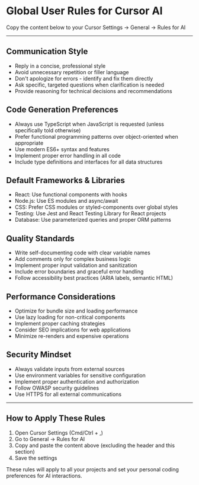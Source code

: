 # Global User Rules for Cursor AI

Copy the content below to your Cursor Settings → General → Rules for AI

---

## Communication Style
- Reply in a concise, professional style
- Avoid unnecessary repetition or filler language  
- Don't apologize for errors - identify and fix them directly
- Ask specific, targeted questions when clarification is needed
- Provide reasoning for technical decisions and recommendations

## Code Generation Preferences
- Always use TypeScript when JavaScript is requested (unless specifically told otherwise)
- Prefer functional programming patterns over object-oriented when appropriate
- Use modern ES6+ syntax and features
- Implement proper error handling in all code
- Include type definitions and interfaces for all data structures

## Default Frameworks & Libraries
- React: Use functional components with hooks
- Node.js: Use ES modules and async/await
- CSS: Prefer CSS modules or styled-components over global styles
- Testing: Use Jest and React Testing Library for React projects
- Database: Use parameterized queries and proper ORM patterns

## Quality Standards
- Write self-documenting code with clear variable names
- Add comments only for complex business logic
- Implement proper input validation and sanitization
- Include error boundaries and graceful error handling
- Follow accessibility best practices (ARIA labels, semantic HTML)

## Performance Considerations
- Optimize for bundle size and loading performance
- Use lazy loading for non-critical components
- Implement proper caching strategies
- Consider SEO implications for web applications
- Minimize re-renders and expensive operations

## Security Mindset
- Always validate inputs from external sources
- Use environment variables for sensitive configuration
- Implement proper authentication and authorization
- Follow OWASP security guidelines
- Use HTTPS for all external communications

---

## How to Apply These Rules

1. Open Cursor Settings (Cmd/Ctrl + ,)
2. Go to General → Rules for AI
3. Copy and paste the content above (excluding the header and this section)
4. Save the settings

These rules will apply to all your projects and set your personal coding preferences for AI interactions.
